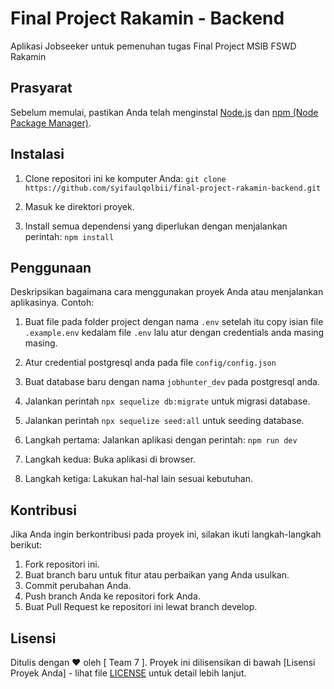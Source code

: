 # Final Project Rakamin - Backend

Aplikasi Jobseeker untuk pemenuhan tugas Final Project MSIB FSWD Rakamin

## Prasyarat

Sebelum memulai, pastikan Anda telah menginstal [Node.js](https://nodejs.org/) dan [npm (Node Package Manager)](https://www.npmjs.com/). 

## Instalasi

1. Clone repositori ini ke komputer Anda: ```git clone https://github.com/syifaulqolbii/final-project-rakamin-backend.git```

2. Masuk ke direktori proyek.


3. Install semua dependensi yang diperlukan dengan menjalankan perintah: ```npm install ```



## Penggunaan

Deskripsikan bagaimana cara menggunakan proyek Anda atau menjalankan aplikasinya. Contoh: 
1. Buat file pada folder project dengan nama ```.env``` setelah itu copy isian file ```.example.env``` kedalam file ```.env``` lalu atur dengan credentials anda masing masing.

2. Atur credential postgresql anda pada file ```config/config.json```
3. Buat database baru dengan nama ```jobhunter_dev``` pada postgresql anda.
4. Jalankan perintah ```npx sequelize db:migrate``` untuk migrasi database.
5. Jalankan perintah ```npx sequelize seed:all``` untuk seeding database.
6. Langkah pertama: Jalankan aplikasi dengan perintah: ```npm run dev```
7. Langkah kedua: Buka aplikasi di browser.
8. Langkah ketiga: Lakukan hal-hal lain sesuai kebutuhan.

## Kontribusi

Jika Anda ingin berkontribusi pada proyek ini, silakan ikuti langkah-langkah berikut:

1. Fork repositori ini.
2. Buat branch baru untuk fitur atau perbaikan yang Anda usulkan.
3. Commit perubahan Anda.
4. Push branch Anda ke repositori fork Anda.
5. Buat Pull Request ke repositori ini lewat branch develop.

## Lisensi

Ditulis dengan ❤️ oleh [ Team 7 ]. Proyek ini dilisensikan di bawah [Lisensi Proyek Anda] - lihat file [LICENSE](LICENSE) untuk detail lebih lanjut.



